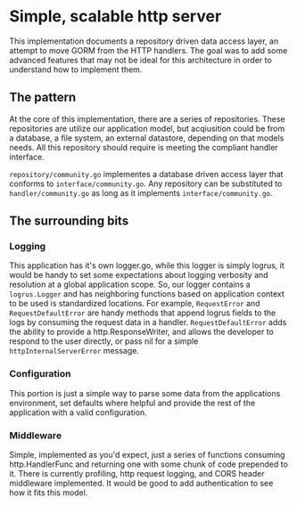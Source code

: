 # Simple, scalable http server

This implementation documents a repository driven data access layer, an attempt to move GORM from the HTTP handlers. The goal was to add some advanced features that may not be ideal for this architecture in order to understand how to implement them.

## The pattern
At the core of this implementation, there are a series of repositories. These repositories are utilize our application model, but acqiusition could be from a database, a file system, an external datastore, depending on that models needs. All this repository should require is meeting the compliant handler interface.

`repository/community.go` implementes a database driven access layer that conforms to `interface/community.go`. Any repository can be substituted to `handler/community.go` as long as it implements `interface/community.go`.

## The surrounding bits

### Logging
This application has it's own logger.go, while this logger is simply logrus, it would be handy to set some expectations about logging verbosity and resolution at a global application scope. So, our logger contains a `logrus.Logger` and has neighboring functions based on application context to be used is standardized locations. For example, `RequestError` and `RequestDefaultError` are handy methods that append logrus fields to the logs by consuming the request data in a handler. `RequestDefaultError` adds the ability to provide a http.ResponseWriter, and allows the developer to respond to the user directly, or pass nil for a simple `httpInternalServerError` message.

### Configuration
This portion is just a simple way to parse some data from the applications environment, set defaults where helpful and provide the rest of the application with a valid configuration.

### Middleware
Simple, implemented as you'd expect, just a series of functions consuming http.HandlerFunc and returning one with some chunk of code prepended to it. There is currently profiling, http request logging, and CORS header middleware implemented. It would be good to add authentication to see how it fits this model. 